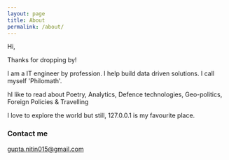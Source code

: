 ```yaml
---
layout: page
title: About
permalink: /about/
---
```


Hi,

Thanks for dropping by!

I am a IT engineer by profession. I help build data driven solutions. I call myself 'Philomath'. 

hI like to read about Poetry, Analytics, Defence technologies, Geo-politics, Foreign Policies & Travelling

I love to explore the world but still, 127.0.0.1 is my favourite place.


 
### Contact me

[gupta.nitin015@gmail.com](mailto:gupta.nitin015@gmail.com)
